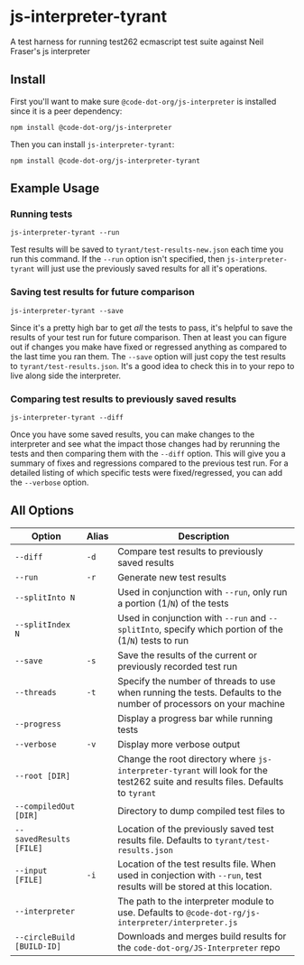 # js-interpreter-tyrant
A test harness for running test262 ecmascript test suite against Neil Fraser's js interpreter

## Install

First you'll want to make sure `@code-dot-org/js-interpreter` is installed since
it is a peer dependency:

```
npm install @code-dot-org/js-interpreter
```

Then you can install `js-interpreter-tyrant`:

```
npm install @code-dot-org/js-interpreter-tyrant
```

## Example Usage

### Running tests

```
js-interpreter-tyrant --run
```

Test results will be saved to `tyrant/test-results-new.json` each time you run this command. If the `--run` option isn't specified, then `js-interpreter-tyrant` will just use the previously saved results for all it's operations.

### Saving test results for future comparison

```
js-interpreter-tyrant --save
```

Since it's a pretty high bar to get _all_ the tests to pass, it's helpful to save the results of your test run for future comparison. Then at least you can figure out if changes you make have fixed or regressed anything as compared to the last time you ran them. The `--save` option will just copy the test results to `tyrant/test-results.json`. It's a good idea to check this in to your repo to live along side the interpreter.

### Comparing test results to previously saved results

```
js-interpreter-tyrant --diff
```

Once you have some saved results, you can make changes to the interpreter and see what the impact those changes had by rerunning the tests and then comparing them with the `--diff` option. This will give you a summary of fixes and regressions compared to the previous test run. For a detailed listing of which specific tests were fixed/regressed, you can add the `--verbose` option.

## All Options

| Option | Alias | Description |
| ------ | ----- | ----------- |
| `--diff` | `-d` | Compare test results to previously saved results |
| `--run` | `-r` | Generate new test results |
| `--splitInto N` | | Used in conjunction with `--run`, only run a portion (1/`N`) of the tests |
| `--splitIndex N` | | Used in conjunction with `--run` and `--splitInto`, specify which portion of the (1/`N`) tests to run |
| `--save` | `-s` | Save the results of the current or previously recorded test run |
| `--threads` | `-t` | Specify the number of threads to use when running the tests. Defaults to the number of processors on your machine |
| `--progress` | | Display a progress bar while running tests |
| `--verbose` | `-v` | Display more verbose output |
| `--root [DIR]` | | Change the root directory where `js-interpreter-tyrant` will look for the test262 suite and results files. Defaults to `tyrant` |
| `--compiledOut [DIR]` | | Directory to dump compiled test files to |
| `--savedResults [FILE]` | | Location of the previously saved test results file. Defaults to `tyrant/test-results.json` |
| `--input [FILE]` | `-i` | Location of the test results file. When used in conjection with `--run`, test results will be stored at this location. |
| `--interpreter` | | The path to the interpreter module to use. Defaults to `@code-dot-rg/js-interpreter/interpreter.js`
| `--circleBuild [BUILD-ID]` | | Downloads and merges build results for the `code-dot-org/JS-Interpreter` repo |
